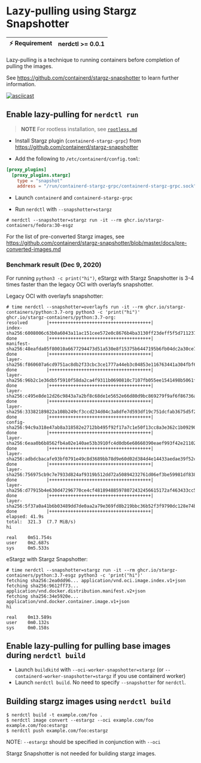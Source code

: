 # Lazy-pulling using Stargz Snapshotter

| :zap: Requirement | nerdctl >= 0.0.1 |
|-------------------|------------------|

Lazy-pulling is a technique to running containers before completion of pulling the images.

See https://github.com/containerd/stargz-snapshotter to learn further information.

[![asciicast](https://asciinema.org/a/378377.svg)](https://asciinema.org/a/378377)

## Enable lazy-pulling for `nerdctl run`

> **NOTE**
> For rootless installation, see [`rootless.md`](./rootless.md#stargz-snapshotter)

- Install Stargz plugin (`containerd-stargz-grpc`) from https://github.com/containerd/stargz-snapshotter 

- Add the following to `/etc/containerd/config.toml`:
```toml
[proxy_plugins]
  [proxy_plugins.stargz]                                                                                  
    type = "snapshot"
    address = "/run/containerd-stargz-grpc/containerd-stargz-grpc.sock"
```

- Launch `containerd` and `containerd-stargz-grpc`

- Run `nerdctl` with `--snapshotter=stargz`
```console
# nerdctl --snapshotter=stargz run -it --rm ghcr.io/stargz-containers/fedora:30-esgz
```

For the list of pre-converted Stargz images, see https://github.com/containerd/stargz-snapshotter/blob/master/docs/pre-converted-images.md

### Benchmark result (Dec 9, 2020)
For running `python3 -c print("hi")`, eStargz with Stargz Snapshotter is 3-4 times faster than the legacy OCI with overlayfs snapshotter.

Legacy OCI with overlayfs snapshotter:
```console
# time nerdctl --snapshotter=overlayfs run -it --rm ghcr.io/stargz-containers/python:3.7-org python3 -c 'print("hi")'
ghcr.io/stargz-containers/python:3.7-org:                                         resolved       |++++++++++++++++++++++++++++++++++++++|
index-sha256:6008006c63b0a6043a11ac151cee572e0c8676b4ba3130ff23deff5f5d711237:    done           |++++++++++++++++++++++++++++++++++++++|
manifest-sha256:48eafda05f80010a6677294473d51a530e8f15375b6447195b6fb04dc2a30ce7: done           |++++++++++++++++++++++++++++++++++++++|
layer-sha256:f860607a6cd9751ac8db2f33cbc3ce1777a44eb3c04853e116763441a304fbf6:    done           |++++++++++++++++++++++++++++++++++++++|
layer-sha256:96b2c1e36db5f5910f58da2ca4f9311b0690810c7107fb055ee1541498b5061f:    done           |++++++++++++++++++++++++++++++++++++++|
layer-sha256:c495e8de12d26c9843a7a2bf8c68de1e5652e66d80d9bc869279f9af6f86736a:    done           |++++++++++++++++++++++++++++++++++++++|
layer-sha256:33382189822a108b249cf3ccd234d04c3a8dfe7d593df19c751dcfab3675d5f2:    done           |++++++++++++++++++++++++++++++++++++++|
config-sha256:94c9a318e47ab8a318582e2712bb495f92f17a7c1e50f13cc8a3e362c1b09290:   done           |++++++++++++++++++++++++++++++++++++++|
layer-sha256:6eaa0b6b8562fb4a02e140ae53b3910fc4d0db6e68660390eaef993f42e21102:    done           |++++++++++++++++++++++++++++++++++++++|
layer-sha256:adbdcbacafe93bf0791e49c8d3689bb78d9e60d02d384d4e14433aedae39f52c:    done           |++++++++++++++++++++++++++++++++++++++|
layer-sha256:756975cb9c7e7933d824af9319b512dd72a50894232761d06ef3be59981df838:    done           |++++++++++++++++++++++++++++++++++++++|
layer-sha256:d77915b4e630d47296770ce4cf481894885978072432456615172af463433cc5:    done           |++++++++++++++++++++++++++++++++++++++|
layer-sha256:5f37a0a41b6b03489dd7de0aa2a79e369fd8b219bbc36b52f3f9790dc128e74b:    done           |++++++++++++++++++++++++++++++++++++++|
elapsed: 41.9s                                                                    total:  321.3  (7.7 MiB/s)                                       
hi                                                                                                        
                                                     
real    0m51.754s                                                                                         
user    0m2.687s
sys     0m5.533s 
```

eStargz with Stargz Snapshotter:
```console
# time nerdctl --snapshotter=stargz run -it --rm ghcr.io/stargz-containers/python:3.7-esgz python3 -c 'print("hi")'
fetching sha256:2ea0dd96... application/vnd.oci.image.index.v1+json
fetching sha256:9612ff73... application/vnd.docker.distribution.manifest.v2+json
fetching sha256:34e5920e... application/vnd.docker.container.image.v1+json
hi

real    0m13.589s
user    0m0.132s
sys     0m0.158s
```

## Enable lazy-pulling for pulling base images during `nerdctl build`

- Launch `buildkitd` with `--oci-worker-snapshotter=stargz` (or `--containerd-worker-snapshotter=stargz` if you use containerd worker)
- Launch `nerdctl build`. No need to specify `--snapshotter` for `nerdctl`.

## Building stargz images using `nerdctl build`

```console
$ nerdctl build -t example.com/foo .
$ nerdctl image convert --estargz --oci example.com/foo example.com/foo:estargz
$ nerdctl push example.com/foo:estargz
```

NOTE: `--estargz` should be specified in conjunction with `--oci`

Stargz Snapshotter is not needed for building stargz images.
